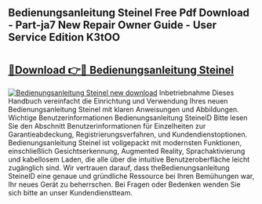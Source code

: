 ## Bedienungsanleitung Steinel Free Pdf Download - Part-ja7 New Repair Owner Guide - User Service Edition K3tOO

# <h2><a href="http://df2ivr.blite.top/?on=Bedienungsanleitung+Steinel">🔗Download 👉🔴 Bedienungsanleitung Steinel</a></h2>

[![Bedienungsanleitung Steinel new download](https://i.imgur.com/lujVjoI.png)](http://df2ivr.blite.top/?on=Bedienungsanleitung+Steinel)
Inbetriebnahme Dieses Handbuch vereinfacht die Einrichtung und Verwendung Ihres neuen Bedienungsanleitung Steinel mit klaren Anweisungen und Abbildungen. Wichtige Benutzerinformationen Bedienungsanleitung SteinelD Bitte lesen Sie den Abschnitt Benutzerinformationen für Einzelheiten zur Garantieabdeckung, Registrierungsverfahren, und Kundendienstoptionen. Bedienungsanleitung Steinel ist vollgepackt mit modernsten Funktionen, einschließlich Gesichtserkennung, Augmented Reality, Sprachaktivierung und kabellosem Laden, die alle über die intuitive Benutzeroberfläche leicht zugänglich sind. Wir vertrauen darauf, dass theBedienungsanleitung SteinelD eine genaue und gründliche Ressource bei Ihren Bemühungen war, Ihr neues Gerät zu beherrschen. Bei Fragen oder Bedenken wenden Sie sich bitte an unser Kundendienstteam.
